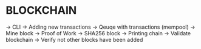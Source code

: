 # BLOCKCHAIN
-> CLI
-> Adding new transactions -> Qeuqe with transactions (mempool)
-> Mine block -> Proof of Work -> SHA256 block
-> Printing chain
-> Validate blockchain -> Verify not other blocks have been added

